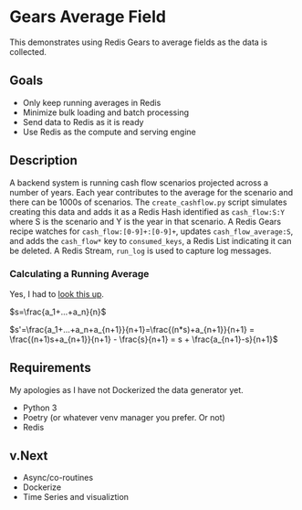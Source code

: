 # Gears Average Field

This demonstrates using Redis Gears to average fields as the data is collected.

## Goals

* Only keep running averages in Redis
* Minimize bulk loading and batch processing
* Send data to Redis as it is ready
* Use Redis as the compute and serving engine

## Description

A backend system is running cash flow scenarios projected across a number of
years. Each year contributes to the average for the scenario and there can be
1000s of scenarios. The `create_cashflow.py` script simulates creating this data
and adds it as a Redis Hash identified as `cash_flow:S:Y` where S is the
scenario and Y is the year in that scenario. A Redis Gears recipe watches for
`cash_flow:[0-9]+:[0-9]+`, updates `cash_flow_average:S`, and adds the
`cash_flow*` key to `consumed_keys`, a Redis List indicating it can be deleted.
A Redis Stream, `run_log` is used to capture log messages.

### Calculating a Running Average

Yes, I had to [look this up](https://math.stackexchange.com/questions/22348/how-to-add-and-subtract-values-from-an-average).

$s=\frac{a_1+...+a_n}{n}$

$s'=\frac{a_1+...+a_n+a_{n+1}}{n+1}=\frac{(n*s)+a_{n+1}}{n+1} = \frac{(n+1)s+a_{n+1}}{n+1} - \frac{s}{n+1} = s + \frac{a_{n+1}-s}{n+1}$

## Requirements

My apologies as I have not Dockerized the data generator yet.

* Python 3
* Poetry (or whatever venv manager you prefer. Or not)
* Redis

## v.Next

* Async/co-routines
* Dockerize
* Time Series and visualiztion
